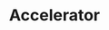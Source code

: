---
layout: default
title: Accelerator
slides:

  - title: title-page
    class: title-slide

    notes: |

      :)

    content: |

      ![Gather Workshops Logo]([[THEME_IMAGES]]/gw_logo.png)

      # Accelerator
      _Control motor speed via a touchpad_


##########


  - title: overview

    notes: |
      Change the colour of a light by turning a dial.

    content: |

      ## What We Are Making

      A motor which will spin based on 
      a speed reading from a soft touch pad.


##########


  - title: hardware

    notes: |

      Motor, Transistor, Diode, 330&#937; Resistor

      Soft Potentiometer, 10k Resistor, Wires

    content: |

      ## Bits We Need

      - ![Motor](assets/images/arduino-motor.png){: height="200"}
        **Motor**
        The visual output for our circuit
      - ![Transistor](assets/images/arduino-transistor.png){: height="200"}
        **Transistor**
        To amplify the current to the motor
      - ![Diode](assets/images/arduino-diode.png){: height="200"}
        **Diode**
        A one-way valve for the current
      - ![330 Ohm Resistor](assets/images/arduino-resistor-330ohm.svg){: height="200"}
        **330&#937; Resistor**
      {:.flex-list}

      - ![Soft Potentiometer](assets/images/arduino-soft-potentiometer.png){: height="200"}
        **Soft Potentiometer**
      - ![10k Resistor](assets/images/arduino-resistor-10k.svg){: height="200"}
        **10k Resistor**
      - ![Wire](assets/images/arduino-wire.svg){: height="200"}
        **Wires**
        To connect everything together!
      {:.flex-list}



###########


  - title: motor-overview

    notes: |

      :)

    content: |

      ## Motor Overview

      Setting up our motor will once again consist of two parts:
      the physical components, and the logical components


###########


  - title: motor-info-sheet
    class: info-sheet-slide

    notes: |

      :)

    content: |

      ![Motor Diagram](assets/images/accelerator-motor-info-diagram.svg){: height="550"}

      ## Motor

      The motor's speed is determined by the voltage you put through it.

      We send the motor an **analog signal** which is a number between 0 and 255.

      The motor needs to be plugged into a digital pin which supports **Pulse Width Modulation** (PWM)

      PWM allows us to send analog signals via a digital pin.


###########


  - title: transistor-info-sheet
    class: info-sheet-slide

    notes: |

      :)

    content: |

      ![Transistor Diagram](assets/images/arduino-transistor.png){: height="450"}

      ## Transistor


###########


  - title: diode-info-sheet
    class: info-sheet-slide

    notes: |

      :)

    content: |

      ![Diode Diagram](assets/images/arduino-diode.png){: height="450"}

      ## Diode    


###########


  - title: motor-physical-components

    notes: |

      Set up your LED as in the diagram.

    content: |

      ## Physical Components <br>of the Motor Circuit

      ![Motor wiring diagram](assets/images/accelerator-motor-wiring-diagram.svg){: height="550"}

      Set up your motor as in the diagram.


##########


  - title: motor-logical-components

    notes: |

      Check that your LED works by turning it on.

    content: |

      ## Logical Components <br>of the Motor Circuit

      - ![Test Buttons](assets/images/accelerator-motor-nodered-inject.png){: height="200"}
        **Test Buttons**
        One for "off" and one for "on".
      - ![Arduino Outputs](assets/images/accelerator-motor-nodered-arduino-out.png){: height="200"}
        **Arduino Output**
        Send the analog value to the motor.
      {:.flex-list}


##########


  - title: motor-out-node

    notes: |

      Drag an `arduino out` node into your workspace and configure it.

      This will pass a message to the configured pin, but will not run automatically. We need to trigger it.

    content: |

      ## Pass a Message Out to the Arduino

      ![Motor Node Configuration](assets/images/accelerator-motor-arduino-node.png){: height="450"}

      Drag an `arduino out` node into your workspace and configure it.


##########


  - title: motor-inject-on-node

    notes: |

      Drag an `inject` node into your workspace and configure it.

    content: |

      ## Inject a Message

      ![Inject Node Configuration](assets/images/accelerator-motor-on-node.png){: height="450"}

      Drag an `inject` node into your workspace and configure it.


##########


  - title: motor-inject-off-node

    notes: |

      Drag an `inject` node into your workspace and configure it.

    content: |

      ## Inject a Message

      ![Inject Node Configuration](assets/images/accelerator-motor-off-node.png){: height="450"}

      Drag an `inject` node into your workspace and configure it.


##########


  - title: motor-join-nodes

    notes: |

      Connect the two nodes.

    content: |

      ## Connect the nodes

      ![Inject Node Configuration](assets/images/accelerator-motor-join-nodes.png){: height="450"}

      Click and drag the small square on the `inject` node,
      and attach it to the `arduino out` node.


##########


  - title: motor-deploy

    notes: |

      :)

    content: |

      ## Deploy Your Code

      ![Deploying Node Red code to the Arduino](assets/images/nodered-deploy-code.png)

      Click the "Deploy" button in Node Red
      to link your logic flow with the Arduino.


##########


  - title: motor-test

    notes: |

      Check that your LED works by turning it on.

    content: |

      ## Test the Motor Output

      The on-screen buttons should turn the motor on and off.
      {: .checkpoint}


###########


  - title: potentiometer-overview

    notes: |

      :)

    content: |

      ## Potentiometer Overview

      Setting up our potentiometer will also consist of two parts:
      the physical components, and the logical components


##########


  - title: potentiometer-physical-components

    notes: |

      Set up your potentiometer as in the diagram.

    content: |

      ## Physical Components <br>of the Potentiometer Circuit

      ![Potentiometer wiring diagram](assets/images/accelerator-potentiometer-wiring-diagram.svg){: height="550"}

      Set up your potentiometer as in the diagram.


##########


  - title: potentiometer-logical-components

    notes: |

      :)

    content: |

      ## Logical Components <br>of the Potentiometer Circuit

      - ![Arduino In](assets/images/accelerator-potentiometer-nodered-arduino.png){: height="200"}
        **Potentiometer Input**
        Converts the Arduino signal
        into a JavaScript message.
      - ![Debug Node](assets/images/accelerator-potentiometer-nodered-debug.png){: height="200"}
        **Debug Logger**
        Displays the JS message on
        the screen when received.
      {:.flex-list}


##########


  - title: potentiometer-arduino-node

    notes: |

      Drag an `arduino out` node into your workspace and configure it.

      This will pass a message to the configured pin, but will not run automatically. We need to trigger it.

    content: |

      ## Receive a Message from the Arduino

      ![Button Input Node Configuration](assets/images/accelerator-potentiometer-arduino-node.png){: height="450"}

      Drag an `arduino in` node into your workspace and configure it.


##########


  - title: potentiometer-debug-node

    notes: |

      Drag a `debug` node into your workspace and configure it.

    content: |

      ## Debug the Incoming Data

      ![Button Debug Node Configuration](assets/images/accelerator-potentiometer-debug-node.png){: height="450"}

      Drag a `debug` node into your workspace. The default configuration is fine.


##########


  - title: potentiometer-join-nodes

    notes: |

      Connect the two nodes.

    content: |

      ## Connect the nodes

      ![Join potentiometer Nodes](assets/images/accelerator-potentiometer-join-nodes.png){: height="450"}

      Join your `arduino` node to your `debug` node.


##########


  - title: potentiometer-code-deploy

    notes: |

      :)

    content: |

      ## Deploy Your Code

      ![Deploying Node Red code to the Arduino](assets/images/nodered-deploy-code.png)

      Click the "Deploy" button in Node Red
      to link your logic flow with the Arduino.


##########


  - title: potentiometer-test

    notes: |

      :)

    content: |

      ## Test the potentiometer input

      Turn the dial on your potentiometer.

      You should see value being logged in your debug panel.
      {: .checkpoint}


##########


  - title: circuit-logical-components

    notes: |

      :)

    content: |

      ## Logical Components <br>of the whole circuit

      - ![Arduino In](assets/images/spectrum-potentiometer-nodered-arduino.png){: height="200"}
        **Potentiometer Input**
        Receives an Arduino signal
        as a JavaScript message.
      - ![Function](assets/images/spectrum-circuit-nodered-function.png){: height="200"}
        **Conversion Function**
        Converts the potentiometer signal into the correct message for the LED.
      - ![Arduino Outputs](assets/images/spectrum-led-nodered-arduino-out.png){: height="200"}
        **LED Outputs**
        Sends the JavaScript message
        as an Arduino signal.
      {:.flex-list}


##########


  - title: circuit-arduino-nodes

    notes: |

      :)

    content: |

      ## Circuit Arduino Nodes

      ![Full Circuit with all nodes](assets/images/accelerator-circuit-all-nodes.png)

      Link your `arduino input` to the three `arduino output` nodes
      via a `function`, like we did last time.

      This time your function requires three outputs instead of one.


##########


  - title: circuit-function-code

    notes: |

      We don't need to store the state this time.

    content: |

      ## Function Code

      ```javascript
      var pressurePoint = msg.payload;
      var lowestSpeed = 130;
      var highestSpeed = 255;
      var maxPoint = 1024;

      if(pressurePoint < 100) {
          msg.payload = 0;
      } else {
        var percentTotalSpeed = pressurePoint / maxPoint;
        var speedRange = highestSpeed - lowestSpeed;
        var speedAboveMin = percentTotalSpeed * speedRange;
        var finalSpeed = lowestSpeed + speedAboveMin;

        msg.payload = finalSpeed;
      }

      return msg;
      ```

      Paste this code into your `function` config popup,
      in the code editor section.


##########


  - title: circuit-function-code-shorter

    notes: |

      We don't need to store the state this time.

    content: |

      ## Shorter Function Code

      ```javascript
      // mapping function
      getSpeed = function(currentPressure) {
        var pressureMax = 1024;
        var motorMin = 130;
        var motorMax = 255;
        var speed = currentPressure * (motorMax - motorMin) / pressureMax + motorMin;

        return speed;
      }

      msg.payload = (msg.payload > 100) ? getSpeed(msg.payload) : 0;

      return msg;

      ```
      **For experienced coders:**
      This code does exactly the same thing,
      but is a bit shorter.


##########

  - title: circuit-deploy

    notes: |

      :)

    content: |

      ## Deploy Your Code

      ![Deploying Node Red code to the Arduino](assets/images/nodered-deploy-code.png)

      Click the "Deploy" button in Node Red
      to link your logic flow with the Arduino.


##########

  - title: circuit-test

    notes: |

      :)

    content: |

      ## Full Circuit Test

      Press different points on the soft potentiometer.

      Your motor should spin at different speeds.
      {:.checkpoint}


##########


  - title: summary
    class: centered-slide

    notes: |

      Cool, now let's try something a little more complex...

    content: |

      ![Thumbs Up!]([[THEME_IMAGES]]/thumbs-up.svg){:height="200"}

      ## Accelerator: Complete!

      Well done :) That's everything!

---
